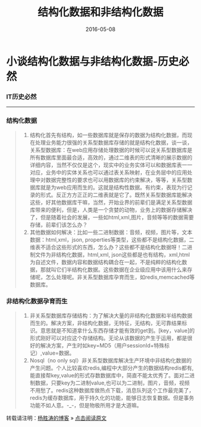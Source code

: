 ﻿---
layout: post
title: "结构化数据和非结构化数据"
date: 2016-05-08 
description: "小谈结构化数据和非结构化数据的历史演变"
tag: IT界的历史必然
---  



# 小谈结构化数据与非结构化数据-历史必然

### IT历史必然

---

### 结构化数据

> 1. 结构化首先有结构，如一些数据库就是保存的数据为结构化数据，而现在处理业务能力很强的关系型数据库存储的就是结构化数据，谈一谈，关系型数据库：在web应用存储处理数据的时候可以说关系型数据库是所有数据库里面最合适，高效的，通过二维表的形式清晰的展示数据的详细内容，当然不仅仅是这个，现实中的业务实体可以和数据库表一一对应，业务中的实体关系也可以通过表关系映射，在业务层中的应用处理中对数据完整性的要求也可以用数据库的约束解决，等等，关系型数据库就是为web应用而生的。这就是结构性数据。有约束，表现为行记录的形式。反正方方正正的二维表就是它了。既然关系型数据库能解决这些，好其他数据库干嘛，当然，开始业界的前辈们是满足关系型数据库带来的便利，但是，人类是一个贪婪的动物，业务上的数据存储解决了，但是随着社会的发展，一些如html,xml,图片，音频等等的数据需要存储，前辈们该怎么办？
> 2. 其他数据如何解决：比如一些二进制数据：音频，视频，图片等，文本数据：html,xml，json, properties等类型，这些都不是结构化数据，二维表不适合这些形式的东西，怎么办？这些都不是结构化数据呀！二进制文件为非结构化数据，html,xml, json这些都是也有结构，xml,html为自述文件，数据内容和数据结构耦合在一起，不是纯粹的结构化数据，那就叫它们半结构化数据。这些数据在企业级应用中该用什么来存储呢，怎么处理呢。非关系型数据库孕育而生，如redis,memcached等数据库。


### 非结构化数据孕育而生
 
> 1. 非关系型数据库存储结构：为了解决大量的非结构化数据和半结构数据而生的。解决方案，非结构化数据，无特征，无结构，无可靠结果标识。意思就是不知道拿什么东西存储才能有效的get到。[key，value]的形式刚好可以对应这个存储结构。无论从该数据的产生于运用，都是很好的解决方案，产生时如key=MD5（用户sessionId+特殊标记）,value=数据。
> 2. Nosql（no only sql）非关系型数据库解决生产环境中非结构化数据的产生问题。个人比较喜欢redis,编程中大部分产生的数据结构redis都有,能直接帮key,value的形式存数数据库中，简直不能太优秀了。面对二进制数据，只要key为二进制value,也可以为二进制，图片，音频，视频不用愁了。redis这种数据库做热点下载，消息队列这个工作最完美了，redis为缓存数据库，用于持久化的功能，能够日志恢复数据。但是事务功能不如人意。-_-，但是物极所用才是大道嘛。
 
 
转载请注明：[杨胜涛的博客](http://magicyst.github.io) » [点击阅读原文](http://magicyst.github.io/2016/05/结构化数据和非结构化数据/)




